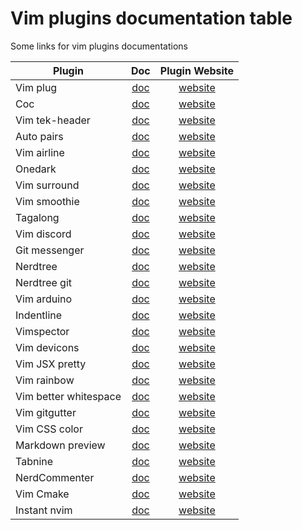 # Vim plugins documentation table

Some links for vim plugins documentations

|Plugin               |Doc                                    |Plugin Website                                              |
|---------------------|:-------------------------------------:|:----------------------------------------------------------:|
|Vim plug             |[doc](plugins/vimplug.md)              |[website](https://github.com/junegunn/vim-plug)             |
|Coc                  |[doc](plugins/coc.md)                  |[website](https://github.com/neoclide/coc.nvim)             |
|Vim tek-header       |[doc](plugins/vim-tek-header.md)       |[website](https://github.com/Nero-F/vim-tek-header)         |
|Auto pairs           |[doc](plugins/auto-pairs.md)           |[website](https://github.com/jiangmiao/auto-pairs)          |
|Vim airline          |[doc](plugins/airline.md)              |[website](https://github.com/vim-airline/vim-airline)       |
|Onedark              |[doc](plugins/onedark.md)              |[website](https://github.com/joshdick/onedark.vim)          |
|Vim surround         |[doc](plugins/vim-surround.md)         |[website](https://github.com/tpope/vim-surround)            |
|Vim smoothie         |[doc](plugins/vim-smoothie.md)         |[website](https://github.com/psliwka/vim-smoothie)          |
|Tagalong             |[doc](plugins/tagalong.md)             |[website](https://github.com/AndrewRadev/tagalong.vim)      |
|Vim discord          |[doc](plugins/vim-discord.md)          |[website](https://github.com/vbe0201/vimdiscord)            |
|Git messenger        |[doc](plugins/git-messenger.md)        |[website](https://github.com/rhysd/git-messenger.vim)       |
|Nerdtree             |[doc](plugins/nerdtree.md)             |[website](https://github.com/preservim/nerdtree)            |
|Nerdtree git         |[doc](plugins/nerdtree-git.md)         |[website](https://github.com/Xuyuanp/nerdtree-git-plugin)   |
|Vim arduino          |[doc](plugins/vim-arduino.md)          |[website](https://github.com/stevearc/vim-arduino)          |
|Indentline           |[doc](plugins/indentline.md)           |[website](https://github.com/yggdroot/indentline)           |
|Vimspector           |[doc](plugins/vimspector.md)           |[website](https://github.com/puremourning/vimspector)       |
|Vim devicons         |[doc](plugins/vim-devicons.md)         |[website](https://github.com/ryanoasis/vim-devicons)        |
|Vim JSX pretty       |[doc](plugins/vim-jsx-pretty.md)       |[website](https://github.com/maxmellon/vim-jsx-pretty)      |
|Vim rainbow          |[doc](plugins/vim-rainbow.md)          |[website](https://github.com/frazrepo/vim-rainbow)          |
|Vim better whitespace|[doc](plugins/vim-better-whitespace.md)|[website](https://github.com/ntpeters/vim-better-whitespace)|
|Vim gitgutter        |[doc](plugins/vim-gitgutter.md)        |[website](https://github.com/airblade/vim-gitgutter)        |
|Vim CSS color        |[doc](plugins/vim-css-color.md)        |[website](https://github.com/ap/vim-css-color)              |
|Markdown preview     |[doc](plugins/markdown-preview.md)     |[website](https://github.com/iamcco/markdown-preview.nvim)  |
|Tabnine              |[doc](plugins/tabnine.md)              |[website](https://github.com/codota/tabnine-vim)            |
|NerdCommenter        |[doc](plugins/nerdcommenter.md)        |[website](https://github.com/preservim/nerdcommenter)       |
|Vim Cmake            |[doc](plugins/vim-cmake.md)            |[website](https://github.com/cdelledonne/vim-cmake)         |
|Instant nvim         |[doc](plugins/instant-nvim.md)         |[website](https://github.com/jbyuki/instant.nvim)           |
